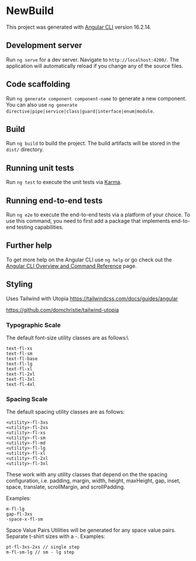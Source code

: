 # NewBuild

This project was generated with [Angular CLI](https://github.com/angular/angular-cli) version 16.2.14.

## Development server

Run `ng serve` for a dev server. Navigate to `http://localhost:4200/`. The application will automatically reload if you change any of the source files.

## Code scaffolding

Run `ng generate component component-name` to generate a new component. You can also use `ng generate directive|pipe|service|class|guard|interface|enum|module`.

## Build

Run `ng build` to build the project. The build artifacts will be stored in the `dist/` directory.

## Running unit tests

Run `ng test` to execute the unit tests via [Karma](https://karma-runner.github.io).

## Running end-to-end tests

Run `ng e2e` to execute the end-to-end tests via a platform of your choice. To use this command, you need to first add a package that implements end-to-end testing capabilities.

## Further help

To get more help on the Angular CLI use `ng help` or go check out the [Angular CLI Overview and Command Reference](https://angular.io/cli) page.

## Styling
Uses Tailwind with Utopia
https://tailwindcss.com/docs/guides/angular

https://github.com/domchristie/tailwind-utopia

### Typographic Scale
The default font-size utility classes are as follows:\
```
text-fl-xs
text-fl-sm
text-fl-base
text-fl-lg
text-fl-xl
text-fl-2xl
text-fl-3xl
text-fl-4xl
```

### Spacing Scale
The default spacing utility classes are as follows:
```
<utility>-fl-3xs
<utility>-fl-2xs
<utility>-fl-xs
<utility>-fl-sm
<utility>-fl-md
<utility>-fl-lg
<utility>-fl-xl
<utility>-fl-2xl
<utility>-fl-3xl
```

These work with any utility classes that depend on the the spacing configuration, i.e. padding, margin, width, height, maxHeight, gap, inset, space, translate, scrollMargin, and scrollPadding.

Examples:
```
m-fl-lg
gap-fl-3xs
-space-x-fl-sm
```

Space Value Pairs
Utilities will be generated for any space value pairs. Separate t-shirt sizes with a -. Examples:
```
pt-fl-3xs-2xs // single step
m-fl-sm-lg // sm - lg step
```